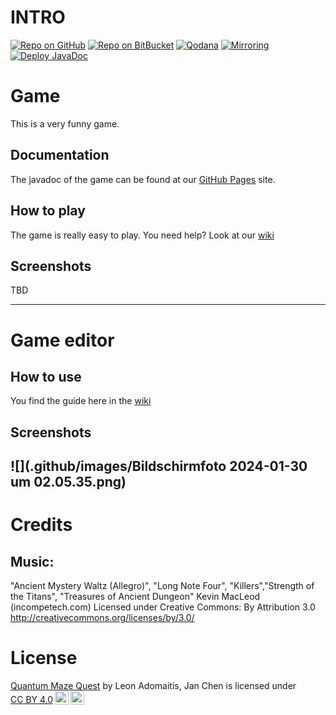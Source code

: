 # INTRO

[![Repo on GitHub](https://img.shields.io/badge/repo-GitHub-3D76C2.svg)](https://github.com/GunniBusch/FOPGame.git)
[![Repo on BitBucket](https://img.shields.io/badge/repo-BitBucket-1F5081.svg)](https://bitbucket.ase.in.tum.de/scm/fophn2324infun2324projectworkx/fophn2324infun2324projectworkx-pyxellabs.git)
[![Qodana](https://github.com/GunniBusch/FOPGame/actions/workflows/qodana_code_quality.yml/badge.svg)](https://github.com/GunniBusch/FOPGame/actions/workflows/qodana_code_quality.yml)
[![Mirroring](https://github.com/GunniBusch/FOPGame/actions/workflows/sync.yml/badge.svg)](https://github.com/GunniBusch/FOPGame/actions/workflows/sync.yml)
[![Deploy JavaDoc](https://github.com/GunniBusch/FOPGame/actions/workflows/publish-javadoc.yml/badge.svg)](https://github.com/GunniBusch/FOPGame/actions/workflows/publish-javadoc.yml)

# Game

This is a very funny game.

## Documentation

The javadoc of the game can be found at our [GitHub Pages](https://gunnibusch.github.io/FOPGame/) site.

## How to play

The game is really easy to play. You need help? Look at
our [wiki](https://github.com/GunniBusch/FOPGame/wiki)

## Screenshots

TBD

---

# Game editor

## How to use

You find the guide here in the [wiki](https://github.com/GunniBusch/FOPGame/wiki/Editor)

## Screenshots

![](.github/images/Bildschirmfoto 2024-01-30 um 02.05.35.png)
---

# Credits

## Music:

"Ancient Mystery Waltz (Allegro)", "Long Note Four", "Killers","Strength of the Titans", "Treasures of Ancient Dungeon"
Kevin MacLeod (incompetech.com)
Licensed under Creative Commons: By Attribution 3.0
http://creativecommons.org/licenses/by/3.0/

# License

<p><a property="dct:title" rel="cc:attributionURL" href="https://github.com/GunniBusch/FOPGame/">Quantum Maze Quest</a> by <span property="cc:attributionName">Leon Adomaitis, Jan Chen</span> is licensed under <a href="http://creativecommons.org/licenses/by/4.0/?ref=chooser-v1" target="_blank" rel="license noopener noreferrer" style="display:inline-block;">CC BY 4.0<img style="height:22px!important;margin-left:3px;vertical-align:text-bottom;" src="https://mirrors.creativecommons.org/presskit/icons/cc.svg?ref=chooser-v1"><img style="height:22px!important;margin-left:3px;vertical-align:text-bottom;" src="https://mirrors.creativecommons.org/presskit/icons/by.svg?ref=chooser-v1"></a></p>

